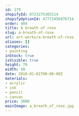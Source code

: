 ```yaml
---
id: 179
shopifyId: 8723275383114
shopifyOptionId: 47772456976714
order: 404
title: A breath of rose
slug: a-breath-of-rose
url: art-works/a-breath-of-rose
aliases: []
categories:
- painting
inStock: true
isVisible: true
height: 70
width: 50
date: 2016-01-01T00:00:00Z
materials:
- acrylic
- ink
- pencil
- canvas
price: 3000
mainImage: a_breath_of_rose.jpg
---
```


